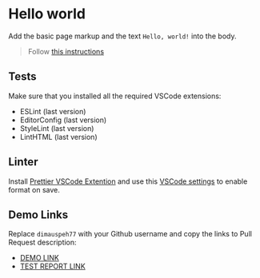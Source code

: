 # Hello world

Add the basic page markup and the text `Hello, world!` into the body.

> Follow [this instructions](https://dimauspeh77.github.io/layout_task-guideline/#how-to-solve-the-layout-tasks-on-github)

## Tests

Make sure that you installed all the required VSCode extensions:

- ESLint (last version)
- EditorConfig (last version)
- StyleLint (last version)
- LintHTML (last version)

## Linter

Install [Prettier VSCode Extention](https://marketplace.visualstudio.com/items?itemName=esbenp.prettier-vscode)
and use this [VSCode settings](https://dimauspeh77.github.io/fe-program/tools/vscode/settings.json) to enable format on save.

## Demo Links

Replace `dimauspeh77` with your Github username and copy the links to Pull Request description:
- [DEMO LINK](https://dimauspeh77.github.io/layout_hello-world/)
- [TEST REPORT LINK](https://dimauspeh77.github.io/layout_hello-world/report/html_report/)
